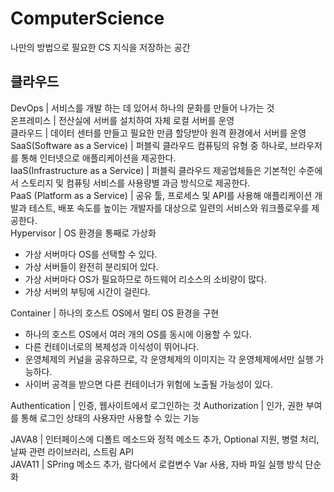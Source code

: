 # ComputerScience
나만의 방법으로 필요한 CS 지식을 저장하는 공간

## 클라우드
DevOps | 서비스를 개발 하는 데 있어서 하나의 문화를 만들어 나가는 것 </br>
온프레미스 | 전산실에 서버를 설치하여 자체 로컬 서버를 운영 </br>
클라우드 | 데이터 센터를 만들고 필요한 만큼 할당받아 원격 환경에서 서버를 운영</br>
SaaS(Software as a Service) | 퍼블릭 클라우드 컴퓨팅의 유형 중 하나로, 브라우저를 통해 인터넷으로 애플리케이션을 제공한다.</br>
IaaS(Infrastructure as a Service) | 퍼블릭 클라우드 제공업체들은 기본적인 수준에서 스토리지 및 컴퓨팅 서비스를 사용량별 과금 방식으로 제공한다. </br>
PaaS (Platform as a Service) | 공유 툴, 프로세스 및 API를 사용해 애플리케이션 개발과 테스트, 배포 속도를 높이는 개발자를 대상으로 일련의 서비스와 워크플로우를 제공한다.   </br>
Hypervisor | OS 환경을 통째로 가상화
- 가상 서버마다 OS를 선택할 수 있다.
- 가상 서버들이 완전히 분리되어 있다.
- 가상 서버마다 OS가 필요하므로 하드웨어 리소스의 소비량이 많다.
- 가상 서버의 부팅에 시간이 걸린다. </br>

Container | 하나의 호스트 OS에서 멀티 OS 환경을 구현
- 하나의 호스트 OS에서 여러 개의 OS를 동시에 이용할 수 있다.
- 다른 컨테이너로의 복제성과 이식성이 뛰어나다.
- 운영체제의 커널을 공유하므로, 각 운영체제의 이미지는 각 운영체제에서만 실행 가능하다.
- 사이버 공격을 받으면 다른 컨테이너가 위험에 노출될 가능성이 있다.

Authentication | 인증,  웹사이트에서 로그인하는 것
Authorization | 인가, 권한 부여를 통해 로그인 상태의 사용자만 사용할 수 있는 기능

JAVA8 | 인터페이스에 디폴트 메소드와 정적 메소드 추가, Optional 지원, 병렬 처리, 날짜 관련 라이브러리, 스트림 API </br>
JAVA11 | SPring 메소드 추가, 람다에서 로컬변수 Var 사용, 자바 파일 실행 방식 단순화
